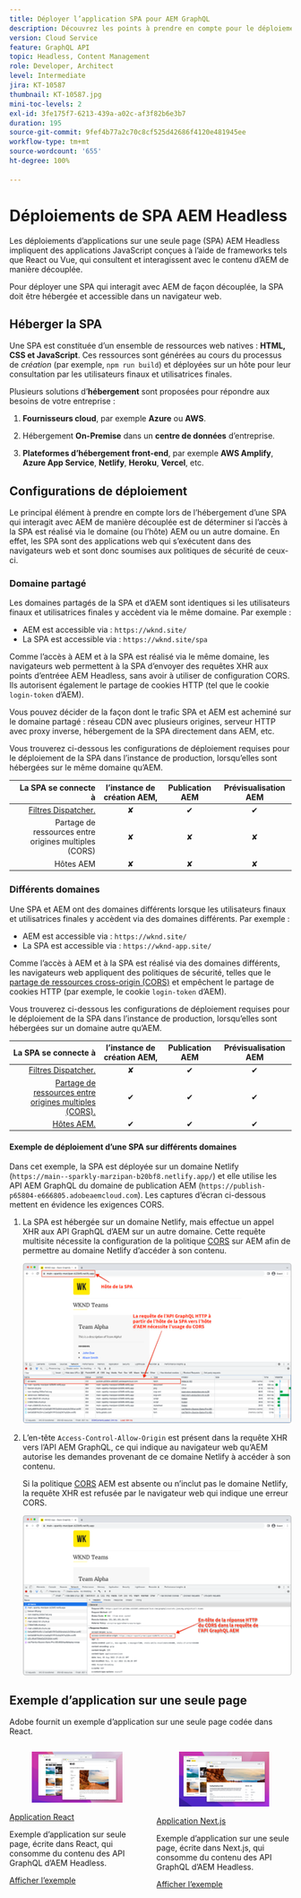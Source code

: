 ```yaml
---
title: Déployer l’application SPA pour AEM GraphQL
description: Découvrez les points à prendre en compte pour le déploiement d’applications à page unique (SPA) AEM Headless.
version: Cloud Service
feature: GraphQL API
topic: Headless, Content Management
role: Developer, Architect
level: Intermediate
jira: KT-10587
thumbnail: KT-10587.jpg
mini-toc-levels: 2
exl-id: 3fe175f7-6213-439a-a02c-af3f82b6e3b7
duration: 195
source-git-commit: 9fef4b77a2c70c8cf525d42686f4120e481945ee
workflow-type: tm+mt
source-wordcount: '655'
ht-degree: 100%

---
```


# Déploiements de SPA AEM Headless

Les déploiements d’applications sur une seule page (SPA) AEM Headless impliquent des applications JavaScript conçues à l’aide de frameworks tels que React ou Vue, qui consultent et interagissent avec le contenu d’AEM de manière découplée.

Pour déployer une SPA qui interagit avec AEM de façon découplée, la SPA doit être hébergée et accessible dans un navigateur web.

## Héberger la SPA

Une SPA est constituée d’un ensemble de ressources web natives : **HTML, CSS et JavaScript**. Ces ressources sont générées au cours du processus de _création_ (par exemple, `npm run build`) et déployées sur un hôte pour leur consultation par les utilisateurs finaux et utilisatrices finales.

Plusieurs solutions d’**hébergement** sont proposées pour répondre aux besoins de votre entreprise :

1. **Fournisseurs cloud**, par exemple **Azure** ou **AWS**.

2. Hébergement **On-Premise** dans un **centre de données** d’entreprise.

3. **Plateformes d’hébergement front-end**, par exemple **AWS Amplify**, **Azure App Service**, **Netlify**, **Heroku**, **Vercel**, etc.

## Configurations de déploiement

Le principal élément à prendre en compte lors de l’hébergement d’une SPA qui interagit avec AEM de manière découplée est de déterminer si l’accès à la SPA est réalisé via le domaine (ou l’hôte) AEM ou un autre domaine.  En effet, les SPA sont des applications web qui s’exécutent dans des navigateurs web et sont donc soumises aux politiques de sécurité de ceux-ci.

### Domaine partagé

Les domaines partagés de la SPA et d’AEM sont identiques si les utilisateurs finaux et utilisatrices finales y accèdent via le même domaine. Par exemple :

+ AEM est accessible via : `https://wknd.site/`
+ La SPA est accessible via : `https://wknd.site/spa`

Comme l’accès à AEM et à la SPA est réalisé via le même domaine, les navigateurs web permettent à la SPA d’envoyer des requêtes XHR aux points d’entréee AEM Headless, sans avoir à utiliser de configuration CORS. Ils autorisent également le partage de cookies HTTP (tel que le cookie `login-token` d’AEM).

Vous pouvez décider de la façon dont le trafic SPA et AEM est acheminé sur le domaine partagé : réseau CDN avec plusieurs origines, serveur HTTP avec proxy inverse, hébergement de la SPA directement dans AEM, etc.

Vous trouverez ci-dessous les configurations de déploiement requises pour le déploiement de la SPA dans l’instance de production, lorsqu’elles sont hébergées sur le même domaine qu’AEM.

| La SPA se connecte à | l’instance de création AEM, | Publication AEM | Prévisualisation AEM |
|---------------------------------------------------:|:----------:|:-----------:|:-----------:|
| [Filtres Dispatcher.](./configurations/dispatcher-filters.md) | ✘ | ✔ | ✔ |
| Partage de ressources entre origines multiples (CORS) | ✘ | ✘ | ✘ |
| Hôtes AEM | ✘ | ✘ | ✘ |

### Différents domaines

Une SPA et AEM ont des domaines différents lorsque les utilisateurs finaux et utilisatrices finales y accèdent via des domaines différents. Par exemple :

+ AEM est accessible via : `https://wknd.site/`
+ La SPA est accessible via : `https://wknd-app.site/`

Comme l’accès à AEM et à la SPA est réalisé via des domaines différents, les navigateurs web appliquent des politiques de sécurité, telles que le [partage de ressources cross-origin (CORS)](./configurations/cors.md) et empêchent le partage de cookies HTTP (par exemple, le cookie `login-token` d’AEM).

Vous trouverez ci-dessous les configurations de déploiement requises pour le déploiement de la SPA dans l’instance de production, lorsqu’elles sont hébergées sur un domaine autre qu’AEM.

| La SPA se connecte à | l’instance de création AEM, | Publication AEM | Prévisualisation AEM |
|---------------------------------------------------:|:----------:|:-----------:|:-----------:|
| [Filtres Dispatcher.](./configurations/dispatcher-filters.md) | ✘ | ✔ | ✔ |
| [Partage de ressources entre origines multiples (CORS).](./configurations/cors.md) | ✔ | ✔ | ✔ |
| [Hôtes AEM.](./configurations/aem-hosts.md) | ✔ | ✔ | ✔ |

#### Exemple de déploiement d’une SPA sur différents domaines

Dans cet exemple, la SPA est déployée sur un domaine Netlify (`https://main--sparkly-marzipan-b20bf8.netlify.app/`) et elle utilise les API AEM GraphQL du domaine de publication AEM (`https://publish-p65804-e666805.adobeaemcloud.com`). Les captures d’écran ci-dessous mettent en évidence les exigences CORS.

1. La SPA est hébergée sur un domaine Netlify, mais effectue un appel XHR aux API GraphQL d’AEM sur un autre domaine. Cette requête multisite nécessite la configuration de la politique [CORS](./configurations/cors.md) sur AEM afin de permettre au domaine Netlify d’accéder à son contenu.

   ![Requête SPA à partir des hôtes SPA et AEM ](assets/spa/cors-requirement.png)

2. L’en-tête `Access-Control-Allow-Origin` est présent dans la requête XHR vers l’API AEM GraphQL, ce qui indique au navigateur web qu’AEM autorise les demandes provenant de ce domaine Netlify à accéder à son contenu.

   Si la politique [CORS](./configurations/cors.md) AEM est absente ou n’inclut pas le domaine Netlify, la requête XHR est refusée par le navigateur web qui indique une erreur CORS.

   ![En-tête de réponse CORS de l’API AEM GraphQL](assets/spa/cors-response-headers.png)

## Exemple d’application sur une seule page

Adobe fournit un exemple d’application sur une seule page codée dans React.

<div class="columns is-multiline">
<!-- React app -->
<div class="column is-half-tablet is-half-desktop is-one-third-widescreen" aria-label="React app" tabindex="0">
   <div class="card">
       <div class="card-image">
           <figure class="image is-16by9">
               <a href="../example-apps/react-app.md" title="Application React" tabindex="-1">
                   <img class="is-bordered-r-small" src="../example-apps/assets/react-app/react-app-card.png" alt="Application React">
               </a>
           </figure>
       </div>
       <div class="card-content is-padded-small">
           <div class="content">
               <p class="headline is-size-6 has-text-weight-bold"><a href="../example-apps/react-app.md" title="Application React">Application React</a></p>
               <p class="is-size-6">Exemple d’application sur seule page, écrite dans React, qui consomme du contenu des API GraphQL d’AEM Headless.</p>
               <a href="../example-apps/react-app.md" class="spectrum-Button spectrum-Button--outline spectrum-Button--primary spectrum-Button--sizeM">
                   <span class="spectrum-Button-label has-no-wrap has-text-weight-bold">Afficher l’exemple</span>
               </a>
           </div>
       </div>
   </div>
</div>
<!-- Next.js app -->
<div class="column is-half-tablet is-half-desktop is-one-third-widescreen" aria-label="Next.js app" tabindex="0">
   <div class="card">
       <div class="card-image">
           <figure class="image is-16by9">
               <a href="../example-apps/next-js.md" title="Application Next.js" tabindex="-1">
                   <img class="is-bordered-r-small" src="../example-apps/assets/next-js/next-js-card.png" alt="Application Next.js">
               </a>
           </figure>
       </div>
       <div class="card-content is-padded-small">
           <div class="content">
               <p class="headline is-size-6 has-text-weight-bold"><a href="../example-apps/next-js.md" title="Application Next.js">Application Next.js</a></p>
               <p class="is-size-6">Exemple d’application sur une seule page, écrite dans Next.js, qui consomme du contenu des API GraphQL d’AEM Headless.</p>
               <a href="../example-apps/next-js.md" class="spectrum-Button spectrum-Button--outline spectrum-Button--primary spectrum-Button--sizeM">
                   <span class="spectrum-Button-label has-no-wrap has-text-weight-bold">Afficher l’exemple</span>
               </a>
           </div>
       </div>
   </div>
</div>
</div>
